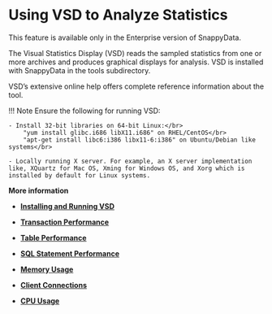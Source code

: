 #  Using VSD to Analyze Statistics

<ent>This feature is available only in the Enterprise version of SnappyData. </br></ent> 

The Visual Statistics Display (VSD) reads the sampled statistics from one or more archives and produces graphical displays for analysis. VSD is installed with SnappyData in the <span class="ph filepath">tools</span> subdirectory.

VSD’s extensive online help offers complete reference information about the tool. 

!!! Note
	Ensure the following for running VSD:

	- Install 32-bit libraries on 64-bit Linux:</br>
		"yum install glibc.i686 libX11.i686" on RHEL/CentOS</br>
		"apt-get install libc6:i386 libx11-6:i386" on Ubuntu/Debian like systems</br>

	- Locally running X server. For example, an X server implementation like, XQuartz for Mac OS, Xming for Windows OS, and Xorg which is installed by default for Linux systems.

**More information**

-   **[Installing and Running VSD](running_vsd.md)**

-   **[Transaction Performance](vsd_transactions.md)**

-   **[Table Performance](vsd_tables.md)**

-   **[SQL Statement Performance](vsd_statements.md)**

-   **[Memory Usage](vsd_memory.md)**

-   **[Client Connections](vsd-connection-stats.md)**

-   **[CPU Usage](vsd_cpu.md)**


